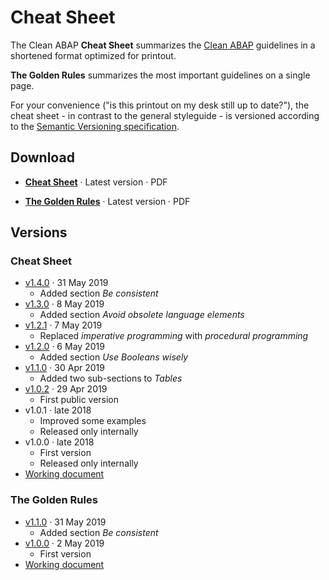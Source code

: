 # Cheat Sheet

The Clean ABAP **Cheat Sheet** summarizes the [Clean ABAP](../CleanABAP.md)
guidelines in a shortened format optimized for printout.

**The Golden Rules** summarizes the most important guidelines
on a single page.

For your convenience ("is this printout on my desk still up to date?"),
the cheat sheet - in contrast to the general styleguide -
is versioned according to the [Semantic Versioning specification](https://semver.org/).

## Download

- [**Cheat Sheet**](CleanABAPCheatSheetV1.4.0.pdf)&nbsp;·&nbsp;Latest version&nbsp;·&nbsp;PDF

- [**The Golden Rules**](CleanABAPTheGoldenRulesV1.1.0.pdf)&nbsp;·&nbsp;Latest version&nbsp;·&nbsp;PDF

## Versions

### Cheat Sheet

- [v1.4.0](CleanABAPCheatSheetV1.4.0.pdf)&nbsp;·&nbsp;31 May 2019
  - Added section _Be consistent_
- [v1.3.0](CleanABAPCheatSheetV1.3.0.pdf)&nbsp;·&nbsp;8 May 2019
  - Added section _Avoid obsolete language elements_
- [v1.2.1](CleanABAPCheatSheetV1.2.1.pdf)&nbsp;·&nbsp;7 May 2019
  - Replaced _imperative programming_ with _procedural programming_
- [v1.2.0](CleanABAPCheatSheetV1.2.0.pdf)&nbsp;·&nbsp;6 May 2019
  - Added section _Use Booleans wisely_
- [v1.1.0](CleanABAPCheatSheetV1.1.0.pdf)&nbsp;·&nbsp;30 Apr 2019
  - Added two sub-sections to _Tables_
- [v1.0.2](CleanABAPCheatSheetV1.0.2.pdf)&nbsp;·&nbsp;29 Apr 2019
  - First public version
- v1.0.1&nbsp;·&nbsp;late 2018
  - Improved some examples
  - Released only internally
- v1.0.0&nbsp;·&nbsp;late 2018
  - First version
  - Released only internally
- [Working document](CleanABAPCheatSheet.docx)

### The Golden Rules

- [v1.1.0](CleanABAPTheGoldenRulesV1.1.0.pdf)&nbsp;·&nbsp;31 May 2019
  - Added section _Be consistent_
- [v1.0.0](CleanABAPTheGoldenRulesV1.0.0.pdf)&nbsp;·&nbsp;2 May 2019
  - First version
- [Working document](CleanABAPTheGoldenRules.docx)
